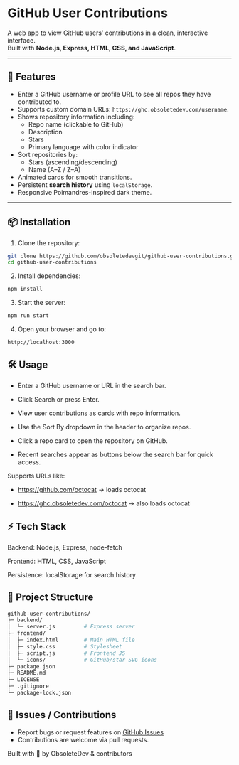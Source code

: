 # GitHub User Contributions

A web app to view GitHub users’ contributions in a clean, interactive interface.  
Built with **Node.js, Express, HTML, CSS, and JavaScript**.

---

## 🌟 Features

- Enter a GitHub username or profile URL to see all repos they have contributed to.  
- Supports custom domain URLs: `https://ghc.obsoletedev.com/username`.  
- Shows repository information including:
  - Repo name (clickable to GitHub)  
  - Description  
  - Stars  
  - Primary language with color indicator  
- Sort repositories by:
  - Stars (ascending/descending)  
  - Name (A–Z / Z–A)  
- Animated cards for smooth transitions.  
- Persistent **search history** using `localStorage`.  
- Responsive Poimandres-inspired dark theme.

---

## 📦 Installation

1. Clone the repository:

```bash
git clone https://github.com/obsoletedevgit/github-user-contributions.git
cd github-user-contributions
```

2. Install dependencies:
```bash
npm install
```

3. Start the server:
```bash
npm run start
```

4. Open your browser and go to:
```http
http://localhost:3000
```

## 🛠 Usage

- Enter a GitHub username or URL in the search bar.

- Click Search or press Enter.

- View user contributions as cards with repo information.

- Use the Sort By dropdown in the header to organize repos.

- Click a repo card to open the repository on GitHub.

- Recent searches appear as buttons below the search bar for quick access.

Supports URLs like:

- https://github.com/octocat → loads octocat

- https://ghc.obsoletedev.com/octocat → also loads octocat

## ⚡ Tech Stack

Backend: Node.js, Express, node-fetch

Frontend: HTML, CSS, JavaScript

Persistence: localStorage for search history

## 📁 Project Structure
```bash
github-user-contributions/
├─ backend/
│  └─ server.js         # Express server
├─ frontend/
│  ├─ index.html        # Main HTML file
│  ├─ style.css         # Stylesheet
│  ├─ script.js         # Frontend JS
│  └─ icons/            # GitHub/star SVG icons
├─ package.json
├─ README.md
├─ LICENSE
├─ .gitignore
└─ package-lock.json
```

## 🐛 Issues / Contributions

- Report bugs or request features on [GitHub Issues](https://github.com/obsoletedevgit/github-user-contributions/issues)
- Contributions are welcome via pull requests.

Built with 💜 by ObsoleteDev & contributors